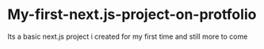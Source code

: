 # My-first-next.js-project-on-protfolio
Its a basic next.js project i created for my first time and still more to come
